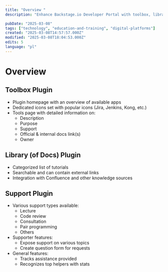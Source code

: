 ```yaml
---
title: "Overview "
description: "Enhance Backstage.io Developer Portal with toolbox, library, and support plugins"

pubDate: "2025-03-08"
tags: ["technology", "education-and-training", "digital-platforms"]
created: "2025-03-08T14:57:57.000Z"
modified: "2025-03-08T18:04:53.000Z"
edits: 5
language: "pl"
---
```


# Overview

## Toolbox Plugin
- Plugin homepage with an overview of available apps
- Dedicated icons set with popular icons (Jira, Jenkins, Kong, etc.)
- Tools page with detailed information on:
  - Description
  - Purpose
  - Support
  - Official & internal docs link(s)
  - Owner

## Library (of Docs) Plugin
- Categorized list of tutorials
- Searchable and can contain external links
- Integration with Confluence and other knowledge sources

## Support Plugin
- Various support types available:
  - Lecture
  - Code review
  - Consultation
  - Pair programming
  - Others
- Supporter features:
  - Expose support on various topics
  - Create question form for requests
- General features:
  - Tracks assistance provided
  - Recognizes top helpers with stats